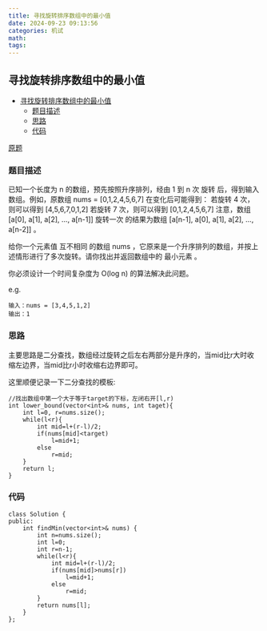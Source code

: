```yaml
---
title: 寻找旋转排序数组中的最小值
date: 2024-09-23 09:13:56
categories: 机试
math:
tags:
---
```

## 寻找旋转排序数组中的最小值

<!-- TOC -->

- [寻找旋转排序数组中的最小值](#寻找旋转排序数组中的最小值)
    - [题目描述](#题目描述)
    - [思路](#思路)
    - [代码](#代码)

<!-- /TOC -->

[原题](https://leetcode.cn/problems/find-minimum-in-rotated-sorted-array/description)


### 题目描述
已知一个长度为 n 的数组，预先按照升序排列，经由 1 到 n 次 旋转 后，得到输入数组。例如，原数组 nums = [0,1,2,4,5,6,7] 在变化后可能得到：
若旋转 4 次，则可以得到 [4,5,6,7,0,1,2]
若旋转 7 次，则可以得到 [0,1,2,4,5,6,7]
注意，数组 [a[0], a[1], a[2], ..., a[n-1]] 旋转一次 的结果为数组 [a[n-1], a[0], a[1], a[2], ..., a[n-2]] 。

给你一个元素值 互不相同 的数组 nums ，它原来是一个升序排列的数组，并按上述情形进行了多次旋转。请你找出并返回数组中的 最小元素 。

你必须设计一个时间复杂度为 O(log n) 的算法解决此问题。

e.g.
```
输入：nums = [3,4,5,1,2]
输出：1
```
### 思路
主要思路是二分查找，数组经过旋转之后左右两部分是升序的，当mid比r大时收缩左边界，当mid比r小时收缩右边界即可。

这里顺便记录一下二分查找的模板:
```
//找出数组中第一个大于等于target的下标，左闭右开[l,r)
int lower_bound(vector<int>& nums, int taget){
    int l=0, r=nums.size();
    while(l<r){
        int mid=l+(r-l)/2;
        if(nums[mid]<target)
            l=mid+1;
        else
            r=mid;
    }
    return l;
}
```
### 代码
```
class Solution {
public:
    int findMin(vector<int>& nums) {
        int n=nums.size();
        int l=0;
        int r=n-1;
        while(l<r){
            int mid=l+(r-l)/2;
            if(nums[mid]>nums[r])
                l=mid+1;
            else
                r=mid;
        }
        return nums[l];
    }
};

```